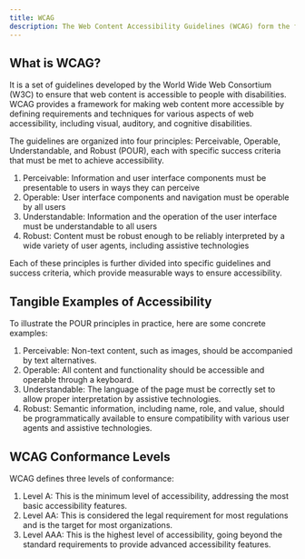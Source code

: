 ```yaml
---
title: WCAG
description: The Web Content Accessibility Guidelines (WCAG) form the foundation of digital accessibility standards.
---
```


## What is WCAG?

It is a set of guidelines developed by the World Wide Web Consortium (W3C) to ensure that web content is accessible to people with disabilities. WCAG provides a framework for making web content more accessible by defining requirements and techniques for various aspects of web accessibility, including visual, auditory, and cognitive disabilities.

The guidelines are organized into four principles: Perceivable, Operable, Understandable, and Robust (POUR), each with specific success criteria that must be met to achieve accessibility.

1. Perceivable: Information and user interface components must be presentable to users in ways they can perceive
2. Operable: User interface components and navigation must be operable by all users
3. Understandable: Information and the operation of the user interface must be understandable to all users
4. Robust: Content must be robust enough to be reliably interpreted by a wide variety of user agents, including
   assistive technologies

Each of these principles is further divided into specific guidelines and success criteria, which provide measurable ways to ensure accessibility.

## Tangible Examples of Accessibility

To illustrate the POUR principles in practice, here are some concrete examples:

1. Perceivable: Non-text content, such as images, should be accompanied by text alternatives.
2. Operable: All content and functionality should be accessible and operable through a keyboard.
3. Understandable: The language of the page must be correctly set to allow proper interpretation by assistive technologies.
4. Robust: Semantic information, including name, role, and value, should be programmatically available to ensure compatibility with various user agents and assistive technologies.

## WCAG Conformance Levels

WCAG defines three levels of conformance:

1. Level A: This is the minimum level of accessibility, addressing the most basic accessibility features.
2. Level AA: This is considered the legal requirement for most regulations and is the target for most organizations.
3. Level AAA: This is the highest level of accessibility, going beyond the standard requirements to provide advanced accessibility features.
